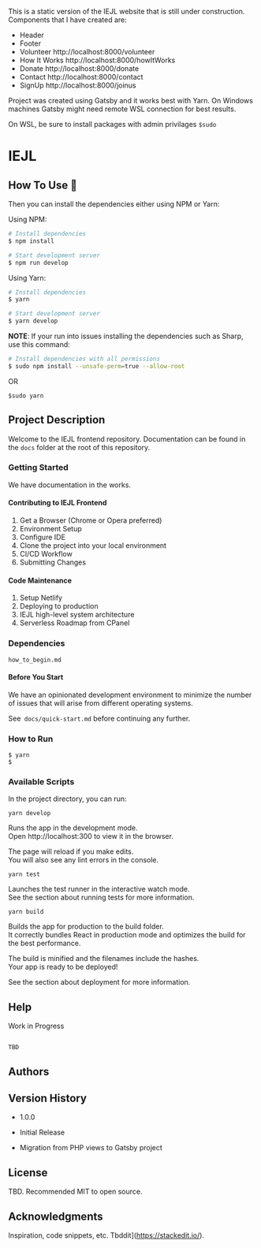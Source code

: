 This is a static version of the IEJL website that is still under construction. Components that I have created are:

* Header 
* Footer
* Volunteer http://localhost:8000/volunteer
* How It Works http://localhost:8000/howItWorks
* Donate http://localhost:8000/donate
* Contact http://localhost:8000/contact
* SignUp http://localhost:8000/joinus



Project was created using Gatsby and it works best with Yarn. On Windows machines Gatsby might need remote WSL connection for best results. 

On WSL, be sure to install packages with admin privilages ```$sudo```


# IEJL

## How To Use 🔧

Then you can install the dependencies either using NPM or Yarn:

Using NPM:

```bash
# Install dependencies
$ npm install

# Start development server
$ npm run develop
```

Using Yarn:

```bash
# Install dependencies
$ yarn

# Start development server
$ yarn develop
```

**NOTE**:
If your run into issues installing the dependencies such as Sharp, use this command:

```bash
# Install dependencies with all permissions
$ sudo npm install --unsafe-perm=true --allow-root
```
OR

```
$sudo yarn
```

## Project Description

Welcome to the IEJL frontend repository. Documentation can be found in the `docs` folder at the root of this repository.

### Getting Started

We have documentation in the works.

#### Contributing to IEJL Frontend

1. Get a Browser (Chrome or Opera preferred)
2. Environment Setup
3. Configure IDE
4. Clone the project into your local environment
5. CI/CD Workflow
6. Submitting Changes

#### Code Maintenance

1. Setup Netlify
2. Deploying to production
3. IEJL high-level system architecture
4. Serverless Roadmap from CPanel

### Dependencies

`how_to_begin.md`

#### Before You Start

We have an opinionated development environment to minimize the number of issues that will arise from different operating systems.

See` docs/quick-start.md` before continuing any further.

### How to Run

```
$ yarn
$
```

### Available Scripts

In the project directory, you can run:

`yarn develop`

Runs the app in the development mode.<br> Open http://localhost:300 to view it in the browser.

The page will reload if you make edits.<br> You will also see any lint errors in the console.

`yarn test`

Launches the test runner in the interactive watch mode.<br> See the section about running tests for more information.

`yarn build`

Builds the app for production to the build folder.<br> It correctly bundles React in production mode and optimizes the build for the best performance.

The build is minified and the filenames include the hashes.<br> Your app is ready to be deployed!

See the section about deployment for more information.

## Help

Work in Progress

```

TBD

```

## Authors

## Version History

- 1.0.0

- Initial Release

- Migration from PHP views to Gatsby project

## License

TBD. Recommended MIT to open source.

## Acknowledgments

Inspiration, code snippets, etc. Tbddit](https://stackedit.io/).

